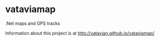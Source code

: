 # vataviamap

.Net maps and GPS tracks

Information about this project is at http://vatavian.github.io/vataviamap/
